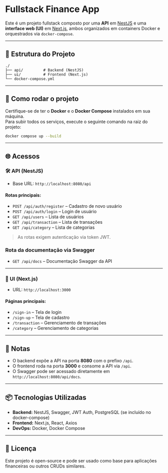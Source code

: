 # Fullstack Finance App

Este é um projeto fullstack composto por uma **API** em [NestJS](https://nestjs.com/) e uma **interface web (UI)** em [Next.js](https://nextjs.org/), ambos organizados em containers Docker e orquestrados via `docker-compose`.

---

## 🧱 Estrutura do Projeto

```
./
├── api/         # Backend (NestJS)
├── ui/          # Frontend (Next.js)
└── docker-compose.yml
```

---

## 🚀 Como rodar o projeto

Certifique-se de ter o **Docker** e o **Docker Compose** instalados em sua máquina.  
Para subir todos os serviços, execute o seguinte comando na raiz do projeto:

```bash
docker compose up --build
```

---

## 🌐 Acessos

### 🛠 API (NestJS)

- Base URL: `http://localhost:8080/api`

#### Rotas principais:

- `POST /api/auth/register` – Cadastro de novo usuário
- `POST /api/auth/login` – Login de usuário
- `GET /api/users` – Lista de usuários
- `GET /api/transaction` – Lista de transações
- `GET /api/category` – Lista de categorias

> As rotas exigem autenticação via token JWT.

### Rota da documentação via Swagger
- `GET /api/docs` – Documentação Swagger da API

---

### 🎨 UI (Next.js)

- URL: `http://localhost:3000`

#### Páginas principais:

- `/sign-in` – Tela de login  
- `/sign-up` – Tela de cadastro  
- `/transaction` – Gerenciamento de transações  
- `/category` – Gerenciamento de categorias

---

## 📝 Notas

- O backend expõe a API na porta **8080** com o prefixo `/api`.
- O frontend roda na porta **3000** e consome a API via `/api`.
- O Swagger pode ser acessado diretamente em `http://localhost:8080/api/docs`.

---

## 📦 Tecnologias Utilizadas

- **Backend:** NestJS, Swagger, JWT Auth, PostgreSQL (se incluído no docker-compose)
- **Frontend:** Next.js, React, Axios
- **DevOps:** Docker, Docker Compose

---

## 📄 Licença

Este projeto é open-source e pode ser usado como base para aplicações financeiras ou outros CRUDs similares.